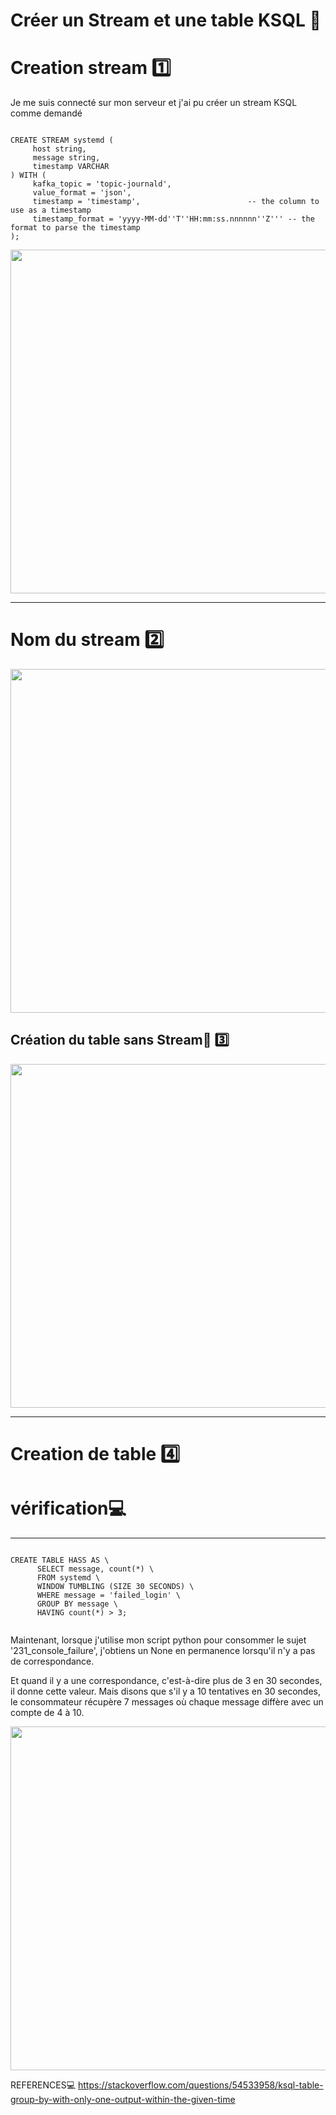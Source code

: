 # Créer un Stream et une table KSQL   :lion:

# Creation stream  :one:

Je  me suis connecté sur mon serveur et j'ai pu créer un stream KSQL comme demandé

```
  
CREATE STREAM systemd (
     host string,
     message string,
     timestamp VARCHAR
) WITH (
     kafka_topic = 'topic-journald',
     value_format = 'json',
     timestamp = 'timestamp',                        -- the column to use as a timestamp
     timestamp_format = 'yyyy-MM-dd''T''HH:mm:ss.nnnnnn''Z''' -- the format to parse the timestamp
);
```

<img src="https://github.com/CollegeBoreal/INF1086-201-21H-01/blob/main/2.KSQL/300117806/IMAGES/Copiee.png" width="550">

------------------------------------------------------------------

# Nom du stream :two:

<img src="https://github.com/CollegeBoreal/INF1086-201-21H-01/blob/main/2.KSQL/300117806/IMAGES/ksql1.PNG" width="550">


## Création du table sans Stream:rainbow: 3️⃣


<img src="https://github.com/CollegeBoreal/INF1086-201-21H-01/blob/main/2.KSQL/300117806/IMAGES/ksql2.PNG" width="550">

--------------------------------------------------------------------------

# Creation de table :four:

# vérification:computer:
-----------------------
```

CREATE TABLE HASS AS \
      SELECT message, count(*) \ 
      FROM systemd \
      WINDOW TUMBLING (SIZE 30 SECONDS) \
      WHERE message = 'failed_login' \
      GROUP BY message \
      HAVING count(*) > 3;
      
```

Maintenant, lorsque j'utilise mon script python pour consommer le sujet '231_console_failure', j'obtiens un None en permanence lorsqu'il n'y a pas de correspondance.

Et quand il y a une correspondance, c'est-à-dire plus de 3 en 30 secondes, il donne cette valeur. Mais disons que s'il y a 10 tentatives en 30 secondes, le consommateur récupère 7 messages où chaque message diffère avec un compte de 4 à 10.      
 
<img src="https://github.com/CollegeBoreal/INF1086-201-21H-01/blob/main/2.KSQL/300117806/IMAGES/copies.png" width="550">


REFERENCES:computer:
https://stackoverflow.com/questions/54533958/ksql-table-group-by-with-only-one-output-within-the-given-time

      



